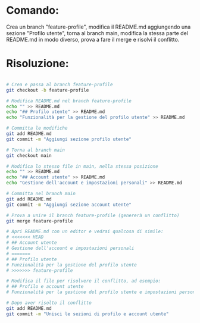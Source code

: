 # Comando:

Crea un branch "feature-profile", modifica il README.md aggiungendo una sezione "Profilo utente", torna al branch main, modifica la stessa parte del README.md in modo diverso, prova a fare il merge e risolvi il conflitto.


# Risoluzione:
```bash

# Crea e passa al branch feature-profile
git checkout -b feature-profile

# Modifica README.md nel branch feature-profile
echo "" >> README.md
echo "## Profilo utente" >> README.md
echo "Funzionalità per la gestione del profilo utente" >> README.md

# Committa le modifiche
git add README.md
git commit -m "Aggiungi sezione profilo utente"

# Torna al branch main
git checkout main

# Modifica lo stesso file in main, nella stessa posizione
echo "" >> README.md
echo "## Account utente" >> README.md
echo "Gestione dell'account e impostazioni personali" >> README.md

# Committa nel branch main
git add README.md
git commit -m "Aggiungi sezione account utente"

# Prova a unire il branch feature-profile (genererà un conflitto)
git merge feature-profile

# Apri README.md con un editor e vedrai qualcosa di simile:
# <<<<<<< HEAD
# ## Account utente
# Gestione dell'account e impostazioni personali
# =======
# ## Profilo utente
# Funzionalità per la gestione del profilo utente
# >>>>>>> feature-profile

# Modifica il file per risolvere il conflitto, ad esempio:
# ## Profilo e account utente
# Funzionalità per la gestione del profilo utente e impostazioni personali

# Dopo aver risolto il conflitto
git add README.md
git commit -m "Unisci le sezioni di profilo e account utente"



```